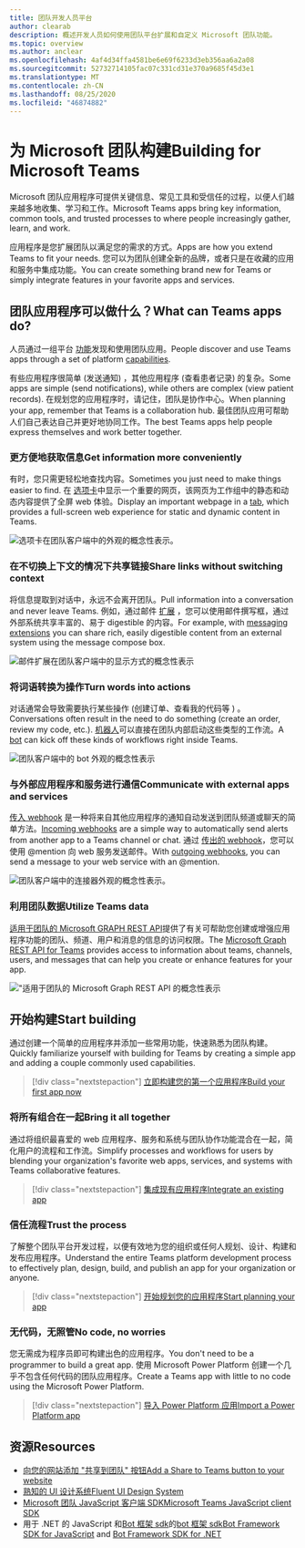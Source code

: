 ```yaml
---
title: 团队开发人员平台
author: clearab
description: 概述开发人员如何使用团队平台扩展和自定义 Microsoft 团队功能。
ms.topic: overview
ms.author: anclear
ms.openlocfilehash: 4af4d34ffa4581be6e69f6233d3eb356aa6a2a08
ms.sourcegitcommit: 52732714105fac07c331cd31e370a9685f45d3e1
ms.translationtype: MT
ms.contentlocale: zh-CN
ms.lasthandoff: 08/25/2020
ms.locfileid: "46874882"
---
```

# <a name="building-for-microsoft-teams"></a><span data-ttu-id="4a646-103">为 Microsoft 团队构建</span><span class="sxs-lookup"><span data-stu-id="4a646-103">Building for Microsoft Teams</span></span>

<span data-ttu-id="4a646-104">Microsoft 团队应用程序可提供关键信息、常见工具和受信任的过程，以便人们越来越多地收集、学习和工作。</span><span class="sxs-lookup"><span data-stu-id="4a646-104">Microsoft Teams apps bring key information, common tools, and trusted processes to where people increasingly gather, learn, and work.</span></span>

<span data-ttu-id="4a646-105">应用程序是您扩展团队以满足您的需求的方式。</span><span class="sxs-lookup"><span data-stu-id="4a646-105">Apps are how you extend Teams to fit your needs.</span></span> <span data-ttu-id="4a646-106">您可以为团队创建全新的品牌，或者只是在收藏的应用和服务中集成功能。</span><span class="sxs-lookup"><span data-stu-id="4a646-106">You can create something brand new for Teams or simply integrate features in your favorite apps and services.</span></span>

## <a name="what-can-teams-apps-do"></a><span data-ttu-id="4a646-107">团队应用程序可以做什么？</span><span class="sxs-lookup"><span data-stu-id="4a646-107">What can Teams apps do?</span></span>

<span data-ttu-id="4a646-108">人员通过一组平台 [功能](capabilities-overview.md)发现和使用团队应用。</span><span class="sxs-lookup"><span data-stu-id="4a646-108">People discover and use Teams apps through a set of platform [capabilities](capabilities-overview.md).</span></span>

<span data-ttu-id="4a646-109">有些应用程序很简单 (发送通知) ，其他应用程序 (查看患者记录) 的复杂。</span><span class="sxs-lookup"><span data-stu-id="4a646-109">Some apps are simple (send notifications), while others are complex (view patient records).</span></span> <span data-ttu-id="4a646-110">在规划您的应用程序时，请记住，团队是协作中心。</span><span class="sxs-lookup"><span data-stu-id="4a646-110">When planning your app, remember that Teams is a collaboration hub.</span></span> <span data-ttu-id="4a646-111">最佳团队应用可帮助人们自己表达自己并更好地协同工作。</span><span class="sxs-lookup"><span data-stu-id="4a646-111">The best Teams apps help people express themselves and work better together.</span></span>

### <a name="get-information-more-conveniently"></a><span data-ttu-id="4a646-112">更方便地获取信息</span><span class="sxs-lookup"><span data-stu-id="4a646-112">Get information more conveniently</span></span>

<span data-ttu-id="4a646-113">有时，您只需更轻松地查找内容。</span><span class="sxs-lookup"><span data-stu-id="4a646-113">Sometimes you just need to make things easier to find.</span></span> <span data-ttu-id="4a646-114">在 [选项卡](doc-links/what-are-tabs.md)中显示一个重要的网页，该网页为工作组中的静态和动态内容提供了全屏 web 体验。</span><span class="sxs-lookup"><span data-stu-id="4a646-114">Display an important webpage in a [tab](doc-links/what-are-tabs.md), which provides a full-screen web experience for static and dynamic content in Teams.</span></span>

![选项卡在团队客户端中的外观的概念性表示。](doc-links/images/overview-tabs.png)

### <a name="share-links-without-switching-context"></a><span data-ttu-id="4a646-116">在不切换上下文的情况下共享链接</span><span class="sxs-lookup"><span data-stu-id="4a646-116">Share links without switching context</span></span>

<span data-ttu-id="4a646-117">将信息提取到对话中，永远不会离开团队。</span><span class="sxs-lookup"><span data-stu-id="4a646-117">Pull information into a conversation and never leave Teams.</span></span> <span data-ttu-id="4a646-118">例如，通过邮件 [扩展](doc-links/what-are-messaging-extensions.md) ，您可以使用邮件撰写框，通过外部系统共享丰富的、易于 digestible 的内容。</span><span class="sxs-lookup"><span data-stu-id="4a646-118">For example, with [messaging extensions](doc-links/what-are-messaging-extensions.md) you can share rich, easily digestible content from an external system using the message compose box.</span></span>

![邮件扩展在团队客户端中的显示方式的概念性表示](doc-links\images\overview-messaging.png)

### <a name="turn-words-into-actions"></a><span data-ttu-id="4a646-120">将词语转换为操作</span><span class="sxs-lookup"><span data-stu-id="4a646-120">Turn words into actions</span></span>

<span data-ttu-id="4a646-121">对话通常会导致需要执行某些操作 (创建订单、查看我的代码等 ) 。</span><span class="sxs-lookup"><span data-stu-id="4a646-121">Conversations often result in the need to do something (create an order, review my code, etc.).</span></span> <span data-ttu-id="4a646-122">[机器人](doc-links/what-are-bots.md)可以直接在团队内部启动这些类型的工作流。</span><span class="sxs-lookup"><span data-stu-id="4a646-122">A [bot](doc-links/what-are-bots.md) can kick off these kinds of workflows right inside Teams.</span></span>

![团队客户端中的 bot 外观的概念性表示](doc-links/images/overview-bots.png)

### <a name="communicate-with-external-apps-and-services"></a><span data-ttu-id="4a646-124">与外部应用程序和服务进行通信</span><span class="sxs-lookup"><span data-stu-id="4a646-124">Communicate with external apps and services</span></span>

<span data-ttu-id="4a646-125">[传入 webhook](doc-links/what-are-webhooks-and-connectors.md#incoming-webhooks) 是一种将来自其他应用程序的通知自动发送到团队频道或聊天的简单方法。</span><span class="sxs-lookup"><span data-stu-id="4a646-125">[Incoming webhooks](doc-links/what-are-webhooks-and-connectors.md#incoming-webhooks) are a simple way to automatically send alerts from another app to a Teams channel or chat.</span></span> <span data-ttu-id="4a646-126">通过 [传出的 webhook](doc-links/what-are-webhooks-and-connectors.md#outgoing-webhooks)，您可以使用 @mention 向 web 服务发送邮件。</span><span class="sxs-lookup"><span data-stu-id="4a646-126">With [outgoing webhooks](doc-links/what-are-webhooks-and-connectors.md#outgoing-webhooks), you can send a message to your web service with an @mention.</span></span>

![团队客户端中的连接器外观的概念性表示。](doc-links/images/overview-connectors.png)

### <a name="utilize-teams-data"></a><span data-ttu-id="4a646-128">利用团队数据</span><span class="sxs-lookup"><span data-stu-id="4a646-128">Utilize Teams data</span></span>

<span data-ttu-id="4a646-129">[适用于团队的 Microsoft GRAPH REST API](https://docs.microsoft.com/graph/teams-concept-overview)提供了有关可帮助您创建或增强应用程序功能的团队、频道、用户和消息的信息的访问权限。</span><span class="sxs-lookup"><span data-stu-id="4a646-129">The [Microsoft Graph REST API for Teams](https://docs.microsoft.com/graph/teams-concept-overview) provides access to information about teams, channels, users, and messages that can help you create or enhance features for your app.</span></span>

!["适用于团队的 Microsoft Graph REST API 的概念性表示](doc-links/images/overview-graph.png)
  
## <a name="start-building"></a><span data-ttu-id="4a646-131">开始构建</span><span class="sxs-lookup"><span data-stu-id="4a646-131">Start building</span></span>

   <span data-ttu-id="4a646-132">通过创建一个简单的应用程序并添加一些常用功能，快速熟悉为团队构建。</span><span class="sxs-lookup"><span data-stu-id="4a646-132">Quickly familiarize yourself with building for Teams by creating a simple app and adding a couple commonly used capabilities.</span></span>

   > [!div class="nextstepaction"]
   > [<span data-ttu-id="4a646-133">立即构建您的第一个应用程序</span><span class="sxs-lookup"><span data-stu-id="4a646-133">Build your first app now</span></span>](build-your-first-app/build-real-world-app.md)

### <a name="bring-it-all-together"></a><span data-ttu-id="4a646-134">将所有组合在一起</span><span class="sxs-lookup"><span data-stu-id="4a646-134">Bring it all together</span></span>

   <span data-ttu-id="4a646-135">通过将组织最喜爱的 web 应用程序、服务和系统与团队协作功能混合在一起，简化用户的流程和工作流。</span><span class="sxs-lookup"><span data-stu-id="4a646-135">Simplify processes and workflows for users by blending your organization's favorite web apps, services, and systems with Teams collaborative features.</span></span>

   > [!div class="nextstepaction"]
   > [<span data-ttu-id="4a646-136">集成现有应用程序</span><span class="sxs-lookup"><span data-stu-id="4a646-136">Integrate an existing app</span></span>](doc-links/integrating-web-apps.md)

### <a name="trust-the-process"></a><span data-ttu-id="4a646-137">信任流程</span><span class="sxs-lookup"><span data-stu-id="4a646-137">Trust the process</span></span>

   <span data-ttu-id="4a646-138">了解整个团队平台开发过程，以便有效地为您的组织或任何人规划、设计、构建和发布应用程序。</span><span class="sxs-lookup"><span data-stu-id="4a646-138">Understand the entire Teams platform development process to effectively plan, design, build, and publish an app for your organization or anyone.</span></span>

   > [!div class="nextstepaction"]
   > [<span data-ttu-id="4a646-139">开始规划您的应用程序</span><span class="sxs-lookup"><span data-stu-id="4a646-139">Start planning your app</span></span>](doc-links/extensibility-points.md)

### <a name="no-code-no-worries"></a><span data-ttu-id="4a646-140">无代码，无照管</span><span class="sxs-lookup"><span data-stu-id="4a646-140">No code, no worries</span></span>

   <span data-ttu-id="4a646-141">您无需成为程序员即可构建出色的应用程序。</span><span class="sxs-lookup"><span data-stu-id="4a646-141">You don't need to be a programmer to build a great app.</span></span> <span data-ttu-id="4a646-142">使用 Microsoft Power Platform 创建一个几乎不包含任何代码的团队应用程序。</span><span class="sxs-lookup"><span data-stu-id="4a646-142">Create a Teams app with little to no code using the Microsoft Power Platform.</span></span>

   > [!div class="nextstepaction"]
   > [<span data-ttu-id="4a646-143">导入 Power Platform 应用</span><span class="sxs-lookup"><span data-stu-id="4a646-143">Import a Power Platform app</span></span>](doc-links/importing-custom-microsoft-apps.md)

## <a name="resources"></a><span data-ttu-id="4a646-144">资源</span><span class="sxs-lookup"><span data-stu-id="4a646-144">Resources</span></span>

* [<span data-ttu-id="4a646-145">向您的网站添加 "共享到团队" 按钮</span><span class="sxs-lookup"><span data-stu-id="4a646-145">Add a Share to Teams button to your website</span></span>](doc-links/share-to-teams.md)
* [<span data-ttu-id="4a646-146">熟知的 UI 设计系统</span><span class="sxs-lookup"><span data-stu-id="4a646-146">Fluent UI Design System</span></span>](https://fluentsite.z22.web.core.windows.net/)
* [<span data-ttu-id="4a646-147">Microsoft 团队 JavaScript 客户端 SDK</span><span class="sxs-lookup"><span data-stu-id="4a646-147">Microsoft Teams JavaScript client SDK</span></span>](https://docs.microsoft.com/javascript/api/@microsoft/teams-js/?view=msteams-client-js-latest)
* <span data-ttu-id="4a646-148">用于 .NET 的 JavaScript 和[Bot 框架 sdk](https://github.com/Microsoft/botbuilder-dotnet/)的[bot 框架 sdk](https://github.com/Microsoft/botbuilder-js)</span><span class="sxs-lookup"><span data-stu-id="4a646-148">[Bot Framework SDK for JavaScript](https://github.com/Microsoft/botbuilder-js) and [Bot Framework SDK for .NET](https://github.com/Microsoft/botbuilder-dotnet/)</span></span>
